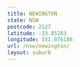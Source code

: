 ```yaml
---
title: NEWINGTON
state: NSW
postcode: 2127
latitude: -33.85283
longitude: 151.076186
url: /nsw/newington/
layout: suburb
---
```

